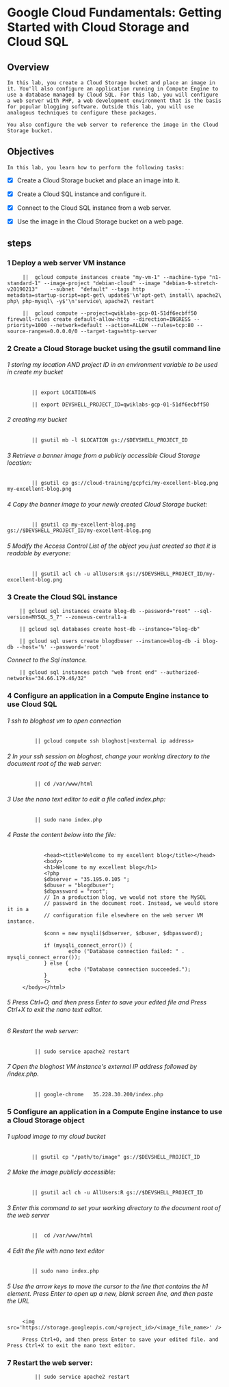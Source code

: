 # Google Cloud Fundamentals: Getting Started with Cloud Storage and Cloud SQL

## Overview
    In this lab, you create a Cloud Storage bucket and place an image in it. You'll also configure an application running in Compute Engine to use a database managed by Cloud SQL. For this lab, you will configure a web server with PHP, a web development environment that is the basis for popular blogging software. Outside this lab, you will use analogous techniques to configure these packages.

    You also configure the web server to reference the image in the Cloud Storage bucket.

## Objectives
    In this lab, you learn how to perform the following tasks:

   - [x] Create a Cloud Storage bucket and place an image into it.

   - [x] Create a Cloud SQL instance and configure it.

   - [x] Connect to the Cloud SQL instance from a web server.

   - [x] Use the image in the Cloud Storage bucket on a web page.

   

## steps

### 1  Deploy a web server VM instance
    
         ||  gcloud compute instances create "my-vm-1" --machine-type "n1-standard-1" --image-project "debian-cloud" --image "debian-9-stretch-v20190213"    --subnet  "default" --tags http             --metadata=startup-script=apt-get\ update$'\n'apt-get\ install\ apache2\ php\ php-mysql\ -y$'\n'service\ apache2\ restart

         ||  gcloud compute --project=qwiklabs-gcp-01-51df6ecbff50 firewall-rules create default-allow-http --direction=INGRESS --priority=1000 --network=default --action=ALLOW --rules=tcp:80 --source-ranges=0.0.0.0/0 --target-tags=http-server

### 2  Create a Cloud Storage bucket using the gsutil command line

######  1 storing my location AND project ID in an environment variable to be used in create my bucket

            || export LOCATION=US

            || export DEVSHELL_PROJECT_ID=qwiklabs-gcp-01-51df6ecbff50

######   2 creating my bucket

            || gsutil mb -l $LOCATION gs://$DEVSHELL_PROJECT_ID


######   3  Retrieve a banner image from a publicly accessible Cloud Storage location:

            || gsutil cp gs://cloud-training/gcpfci/my-excellent-blog.png my-excellent-blog.png

######   4 Copy the banner image to your newly created Cloud Storage bucket:

            || gsutil cp my-excellent-blog.png gs://$DEVSHELL_PROJECT_ID/my-excellent-blog.png

######   5 Modify the Access Control List of the object you just created so that it is readable by everyone:

            || gsutil acl ch -u allUsers:R gs://$DEVSHELL_PROJECT_ID/my-excellent-blog.png

### 3 Create the Cloud SQL instance
    
        || gcloud sql instances create blog-db --password="root" --sql-version=MYSQL_5_7" --zone=us-central1-a

        || gcloud sql databases create host-db --instance="blog-db"

        || gcloud sql users create blogdbuser --instance=blog-db -i blog-db --host='%' --password='root'

_Connect to the Sql instance._

        || gcloud sql instances patch "web front end" --authorized-networks="34.66.179.46/32" 


### 4 Configure an application in a Compute Engine instance to use Cloud SQL

######    1 ssh to bloghost vm to open connection
             || gcloud compute ssh bloghost|<external ip address>
    
######    2 In your ssh session on bloghost, change your working directory to the document root of the web server:
             || cd /var/www/html
    
######    3 Use the nano text editor to edit a file called index.php:
        
             || sudo nano index.php

######    4 Paste the content below into the file:

``` <html>
            <head><title>Welcome to my excellent blog</title></head>
            <body>
            <h1>Welcome to my excellent blog</h1>
            <?php
            $dbserver = "35.195.0.105 ";
            $dbuser = "blogdbuser";
            $dbpassword = "root";
            // In a production blog, we would not store the MySQL
            // password in the document root. Instead, we would store it in a
            // configuration file elsewhere on the web server VM instance.

            $conn = new mysqli($dbserver, $dbuser, $dbpassword);

            if (mysqli_connect_error()) {
                    echo ("Database connection failed: " . mysqli_connect_error());
            } else {
                    echo ("Database connection succeeded.");
            }
            ?>
     </body></html>
```

######  5  Press Ctrl+O, and then press Enter to save your edited file and Press Ctrl+X to exit the nano text editor.


######  6  Restart the web server:

             || sudo service apache2 restart

######  7 Open the  bloghost VM instance's external IP address followed by /index.php. 
     
             || google-chrome   35.228.30.200/index.php
    

### 5  Configure an application in a Compute Engine instance to use a Cloud Storage object


######  1 upload image to my cloud bucket

            || gsutil cp "/path/to/image" gs://$DEVSHELL_PROJECT_ID

######  2   Make the image publicly accessible:

            || gsutil acl ch -u AllUsers:R gs://$DEVSHELL_PROJECT_ID

######  3 Enter this command to set your working directory to the document root of the web server
            ||  cd /var/www/html

######  4 Edit the file with nano text  editor

            || sudo nano index.php

######  5 Use the arrow keys to move the cursor to the line that contains the h1 element. Press Enter to open up a new, blank screen line, and then paste the URL 

         <img src='https://storage.googleapis.com/<project_id>/<image_file_name>' />

         Press Ctrl+O, and then press Enter to save your edited file. and Press Ctrl+X to exit the nano text editor.   

### 7 Restart the web server:  
             || sudo service apache2 restart


